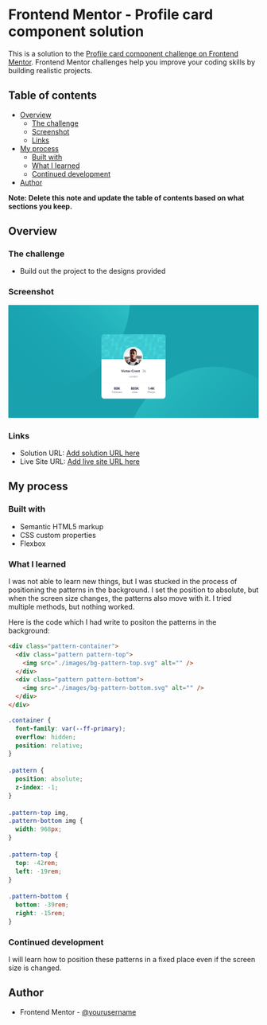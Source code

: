 # Frontend Mentor - Profile card component solution

This is a solution to the [Profile card component challenge on Frontend Mentor](https://www.frontendmentor.io/challenges/profile-card-component-cfArpWshJ). Frontend Mentor challenges help you improve your coding skills by building realistic projects.

## Table of contents

- [Overview](#overview)
  - [The challenge](#the-challenge)
  - [Screenshot](#screenshot)
  - [Links](#links)
- [My process](#my-process)
  - [Built with](#built-with)
  - [What I learned](#what-i-learned)
  - [Continued development](#continued-development)
- [Author](#author)

**Note: Delete this note and update the table of contents based on what sections you keep.**

## Overview

### The challenge

- Build out the project to the designs provided

### Screenshot

![Desktop Preview of Card](./images/Screenshot-Profile-Card-Preview.png)

### Links

- Solution URL: [Add solution URL here](https://your-solution-url.com)
- Live Site URL: [Add live site URL here](https://your-live-site-url.com)

## My process

### Built with

- Semantic HTML5 markup
- CSS custom properties
- Flexbox

### What I learned

I was not able to learn new things, but I was stucked in the process of positioning the patterns in the background. I set the position to absolute, but when the screen size changes, the patterns also move with it. I tried multiple methods, but nothing worked.

Here is the code which I had write to positon the patterns in the background:

```html
<div class="pattern-container">
  <div class="pattern pattern-top">
    <img src="./images/bg-pattern-top.svg" alt="" />
  </div>
  <div class="pattern pattern-bottom">
    <img src="./images/bg-pattern-bottom.svg" alt="" />
  </div>
</div>
```

```css
.container {
  font-family: var(--ff-primary);
  overflow: hidden;
  position: relative;
}

.pattern {
  position: absolute;
  z-index: -1;
}

.pattern-top img,
.pattern-bottom img {
  width: 968px;
}

.pattern-top {
  top: -42rem;
  left: -19rem;
}

.pattern-bottom {
  bottom: -39rem;
  right: -15rem;
}
```

### Continued development

I will learn how to position these patterns in a fixed place even if the screen size is changed.

## Author

- Frontend Mentor - [@yourusername](https://www.frontendmentor.io/profile/yourusername)
